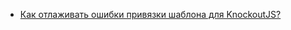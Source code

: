 * [Как отлаживать ошибки привязки шаблона для KnockoutJS?](/articles/%D0%9A%D0%B0%D0%BA%20%D0%BE%D1%82%D0%BB%D0%B0%D0%B6%D0%B8%D0%B2%D0%B0%D1%82%D1%8C%20%D0%BE%D1%88%D0%B8%D0%B1%D0%BA%D0%B8%20%D0%BF%D1%80%D0%B8%D0%B2%D1%8F%D0%B7%D0%BA%D0%B8%20%D1%88%D0%B0%D0%B1%D0%BB%D0%BE%D0%BD%D0%B0%20%D0%B4%D0%BB%D1%8F%20KnockoutJS%253F.md)
